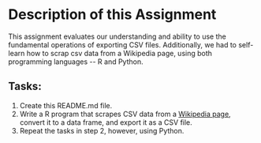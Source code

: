 # Description of this Assignment

This assignment evaluates our understanding and ability to use the fundamental operations of exporting CSV files. Additionally, we had to self-learn how to scrap csv data from a Wikipedia page, using both programming languages -- R and Python.

## Tasks:

1.  Create this README.md file.
2.  Write a R program that scrapes CSV data from a [Wikipedia page](https://en.wikipedia.org/wiki/Comma-separated_values), convert it to a data frame, and export it as a CSV file.
3.  Repeat the tasks in step 2, however, using Python.
